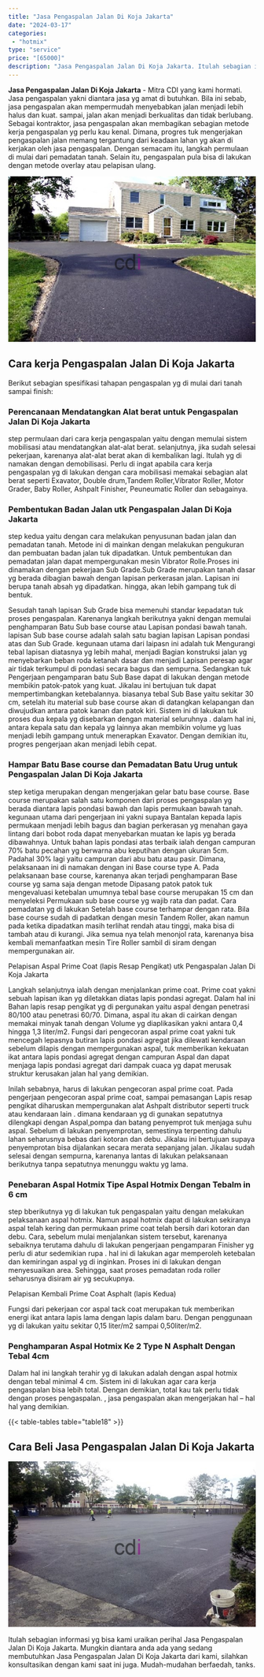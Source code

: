 ```yaml
---
title: "Jasa Pengaspalan Jalan Di Koja Jakarta"
date: "2024-03-17"
categories:
 - "hotmix"
type: "service"
price: "[65000]"
description: "Jasa Pengaspalan Jalan Di Koja Jakarta. Itulah sebagian informasi yg bisa kami uraikan perihal Jasa Pengaspalan Jalan Di Koja Jakarta. Mungkin diantara anda..."
---
```


**Jasa Pengaspalan Jalan Di Koja Jakarta** - Mitra CDI yang kami hormati. Jasa pengaspalan yakni diantara jasa yg amat di butuhkan. Bila ini sebab, jasa pengaspalan akan mempermudah menyebabkan jalan menjadi lebih halus dan kuat. sampai, jalan akan menjadi berkualitas dan tidak berlubang. Sebagai kontraktor, jasa pengaspalan akan membagikan sebagian metode kerja pengaspalan yg perlu kau kenal. Dimana, progres tuk mengerjakan pengaspalan jalan memang tergantung dari keadaan lahan yg akan di kerjakan oleh jasa pengaspalan. Dengan semacam itu, langkah permulaan di mulai dari pemadatan tanah. Selain itu, pengaspalan pula bisa di lakukan dengan metode overlay atau pelapisan ulang.

![Jasa Pengaspalan Jalan Di Koja Jakarta](/images/hotmix/jasa-hotmix-aspal-14.jpg)

## Cara kerja Pengaspalan Jalan Di Koja Jakarta

Berikut sebagian spesifikasi tahapan pengaspalan yg di mulai dari tanah sampai finish:

### Perencanaan Mendatangkan Alat berat untuk Pengaspalan Jalan Di Koja Jakarta

step permulaan dari cara kerja pengaspalan yaitu dengan memulai sistem mobilisasi atau mendatangkan alat-alat berat. selanjutnya, jika sudah selesai pekerjaan, karenanya alat-alat berat akan di kembalikan lagi. Itulah yg di namakan dengan demobilisasi. Perlu di ingat apabila cara kerja pengaspalan yg di lakukan dengan cara mobilisasi memakai sebagian alat berat seperti Exavator, Double drum,Tandem Roller,Vibrator Roller, Motor Grader, Baby Roller, Ashpalt Finisher, Peuneumatic Roller dan sebagainya.

### Pembentukan Badan Jalan utk Pengaspalan Jalan Di Koja Jakarta

step kedua yaitu dengan cara melakukan penyusunan badan jalan dan pemadatan tanah. Metode ini di mainkan dengan melakukan pengukuran dan pembuatan badan jalan tuk dipadatkan. Untuk pembentukan dan pemadatan jalan dapat mempergunakan mesin Vibrator Rolle.Proses ini dinamakan dengan pekerjaan Sub Grade.Sub Grade merupakan tanah dasar yg berada dibagian bawah dengan lapisan perkerasan jalan. Lapisan ini berupa tanah absah yg dipadatkan. hingga, akan lebih gampang tuk di bentuk.

Sesudah tanah lapisan Sub Grade bisa memenuhi standar kepadatan tuk proses pengaspalan. Karenanya langkah berikutnya yakni dengan memulai penghamparan Batu Sub base course atau Lapisan pondasi bawah tanah. lapisan Sub base course adalah salah satu bagian lapisan Lapisan pondasi atas dan Sub Grade. kegunaan utama dari laipasn ini adalah tuk Mengurangi tebal lapisan diatasnya yg lebih mahal, menjadi Bagian konstruksi jalan yg menyebarkan beban roda ketanah dasar dan menjadi Lapisan peresap agar air tidak terkumpul di pondasi secara bagus dan sempurna. Sedangkan tuk Pengerjaan pengamparan batu Sub Base dapat di lakukan dengan metode membikin patok-patok yang kuat. Jikalau ini bertujuan tuk dapat mempertimbangkan ketebalannya. biasanya tebal Sub Base yaitu sekitar 30 cm, setelah itu material sub base course akan di datangkan kelapangan dan diwujudkan antara patok kanan dan patok kiri. Sistem ini di lakukan tuk proses dua kepala yg disebarkan dengan material seluruhnya . dalam hal ini, antara kepala satu dan kepala yg lainnya akan membikin volume yg luas menjadi lebih gampang untuk menerapkan Exavator. Dengan demikian itu, progres pengerjaan akan menjadi lebih cepat.

### Hampar Batu Base course dan Pemadatan Batu Urug untuk Pengaspalan Jalan Di Koja Jakarta

step ketiga merupakan dengan mengerjakan gelar batu base course. Base course merupakan salah satu komponen dari proses pengaspalan yg berada diantara lapis pondasi bawah dan lapis permukaan bawah tanah. kegunaan utama dari pengerjaan ini yakni supaya Bantalan kepada lapis permukaan menjadi lebih bagus dan bagian perkerasan yg menahan gaya lintang dari bobot roda dapat menyebarkan muatan ke lapis yg berada dibawahnya. Untuk bahan lapis pondasi atas terbaik ialah dengan campuran 70% batu pecahan yg berwarna abu keputihan dengan ukuran 5cm. Padahal 30% lagi yaitu campuran dari abu batu atau pasir. Dimana, pelaksanaan ini di namakan dengan ini Base course type A. Pada pelaksanaan base course, karenanya akan terjadi penghamparan Base course yg sama saja dengan metode Dipasang patok patok tuk mengevaluasi ketebalan umumnya tebal base course merupakan 15 cm dan menyeleksi Permukaan sub base course yg wajib rata dan padat. Cara pemadatan yg di lakukan Setelah base course terhampar dengan rata. Bila base course sudah di padatkan dengan mesin Tandem Roller, akan namun pada ketika dipadatkan masih terlihat rendah atau tinggi, maka bisa di tambah atau di kurangi. Jika semua nya telah menonjol rata, karenanya bisa kembali memanfaatkan mesin Tire Roller sambil di siram dengan mempergunakan air.

Pelapisan Aspal Prime Coat (lapis Resap Pengikat) utk Pengaspalan Jalan Di Koja Jakarta

Langkah selanjutnya ialah dengan menjalankan prime coat. Prime coat yakni sebuah lapisan ikan yg diletakkan diatas lapis pondasi agregat. Dalam hal ini Bahan lapis resap pengikat yg di pergunakan yaitu aspal dengan penetrasi 80/100 atau penetrasi 60/70. Dimana, aspal itu akan di cairkan dengan memakai minyak tanah dengan Volume yg diaplikasikan yakni antara 0,4 hingga 1,3 liter/m2. Fungsi dari pengecoran aspal prime coat yakni tuk mencegah lepasnya butiran lapis pondasi agregat jika dilewati kendaraan sebelum dilapis dengan mempergunakan aspal, tuk memberikan kekuatan ikat antara lapis pondasi agregat dengan campuran Aspal dan dapat menjaga lapis pondasi agregat dari dampak cuaca yg dapat merusak struktur kerusakan jalan hal yang demikian.

Inilah sebabnya, harus di lakukan pengecoran aspal prime coat. Pada pengerjaan pengecoran aspal prime coat, sampai pemasangan Lapis resap pengikat diharuskan mempergunakan alat Ashpalt distributor seperti truck atau kendaraan lain . dimana kendaraan yg di gunakan sepatutnya dilengkapi dengan Aspal,pompa dan batang penyemprot tuk menjaga suhu aspal. Sebelum di lakukan penyemprotan, semestinya terpenting dahulu lahan seharusnya bebas dari kotoran dan debu. Jikalau ini bertujuan supaya penyemprotan bisa dijalankan secara merata sepanjang jalan. Jikalau sudah selesai dengan sempurna, karenanya lantas di lakukan pelaksanaan berikutnya tanpa sepatutnya menunggu waktu yg lama.

### Penebaran Aspal Hotmix Tipe Aspal Hotmix Dengan Tebalm in 6 cm

step bberikutnya yg di lakukan tuk pengaspalan yaitu dengan melakukan pelaksanaan aspal hotmix. Namun aspal hotmix dapat di lakukan sekiranya aspal telah kering dan permukaan prime coat telah bersih dari kotoran dan debu. Cara, sebelum mulai menjalankan sistem tersebut, karenanya sebaiknya terutama dahulu di lakukan pengerjaan pengamparan Finisher yg perlu di atur sedemikian rupa . hal ini di lakukan agar memperoleh ketebalan dan kemiringan aspal yg di inginkan. Proses ini di lakukan dengan menyesuaikan area. Sehingga, saat proses pemadatan roda roller seharusnya disiram air yg secukupnya.

Pelapisan Kembali Prime Coat Asphalt (lapis Kedua)

Fungsi dari pekerjaan cor aspal tack coat merupakan tuk memberikan energi ikat antara lapis lama dengan lapis dalam baru. Dengan penggunaan yg di lakukan yaitu sekitar 0,15 liter/m2 sampai 0,50liter/m2.

### Penghamparan Aspal Hotmix Ke 2 Type N Asphalt Dengan Tebal 4cm

Dalam hal ini langkah terahir yg di lakukan adalah dengan aspal hotmix dengan tebal minimal 4 cm. Sistem ini di lakukan agar cara kerja pengaspalan bisa lebih total. Dengan demikian, total kau tak perlu tidak dengan proses pengaspalan. , jasa pengaspalan akan mengerjakan hal – hal hal yang demikian.

{{< table-tables table="table18" >}}

## Cara Beli Jasa Pengaspalan Jalan Di Koja Jakarta

![Jasa Pengaspalan Jalan Di Koja Jakarta](/images/hotmix/jasa-hotmix-aspal-03.jpg)

Itulah sebagian informasi yg bisa kami uraikan perihal Jasa Pengaspalan Jalan Di Koja Jakarta. Mungkin diantara anda ada yang sedang membutuhkan Jasa Pengaspalan Jalan Di Koja Jakarta dari kami, silahkan konsultasikan dengan kami saat ini juga. Mudah-mudahan berfaedah, tanks.
